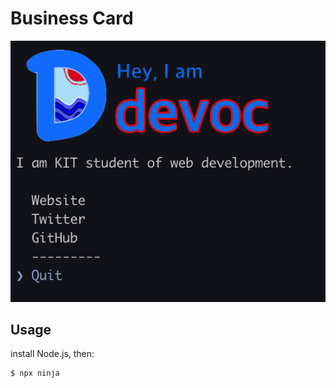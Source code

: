 # Business Card

![ScreenShot](./src/screen_shot.png)

## Usage
install Node.js, then:
```
$ npx ninja
```
